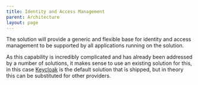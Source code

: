 ```yaml
---
title: Identity and Access Management
parent: Architecture
layout: page
---
```


The solution will provide a generic and flexible base for identity and access management to be supported by all applications running on the solution. 

As this capability is incredibly complicated and has already been addressed by a number of solutions, it makes sense to use an existing solution for this, in this case [Keycloak](./Identity-and-Access-Management/Keycloak.md) is the default solution that is shipped, but in theory this can be substituted for other providers.